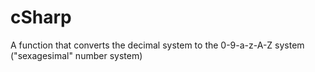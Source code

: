 # cSharp

A function that converts the decimal system to the 0-9-a-z-A-Z system ("sexagesimal" number system)
